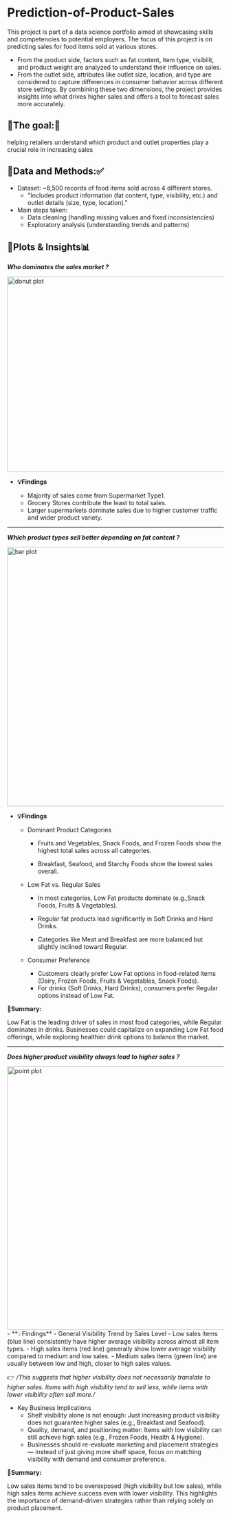 # Prediction-of-Product-Sales

This project is part of a data science portfolio aimed at showcasing skills and competencies to potential employers. The focus of this project is on predicting sales for food items sold at various stores. 
  - From the product side, factors such as fat content, item type, visibilit, and product weight are analyzed to understand their influence on sales.
  - From the outlet side, attributes like outlet size, location, and type are considered to capture differences in consumer behavior across different store settings.
By combining these two dimensions, the project provides insights into what drives higher sales and offers a tool to forecast sales more accurately.

**📌The goal:📝**
---
helping retailers understand which product and outlet properties play a crucial role in increasing sales

**📌Data and Methods:✅**
---
- Dataset: ~8,500 records of food items sold across 4 different stores.
  - "Includes product information (fat content, type, visibility, etc.) and outlet details (size, type, location)."
- Main steps taken:
  - Data cleaning (handling missing values and fixed inconsistencies)
  - Exploratory analysis (understanding trends and patterns)

**📌Plots & Insights📊**
---
***Who dominates the sales market ?***

<img width="635" height="453" alt="donut plot" src="https://github.com/user-attachments/assets/28f60d0e-f24b-412f-8317-8bbcba52b39a" />

- **💡Findings**

    - Majority of sales come from Supermarket Type1.
    - Grocery Stores contribute the least to total sales.
    - Larger supermarkets dominate sales due to higher customer traffic and wider product variety.
---
***Which product types sell better depending on fat content ?***

<img width="850" height="601" alt="bar plot" src="https://github.com/user-attachments/assets/c421db21-0f48-455b-b1a0-d84e10f18d1d" />

- **💡Findings**
    - Dominant Product Categories

        - Fruits and Vegetables, Snack Foods, and Frozen Foods show the highest total sales across all categories.

        - Breakfast, Seafood, and Starchy Foods show the lowest sales overall.

    - Low Fat vs. Regular Sales

        - In most categories, Low Fat products dominate (e.g.,Snack Foods, Fruits & Vegetables).

        - Regular fat products lead significantly in Soft Drinks and Hard Drinks.

        - Categories like Meat and Breakfast are more balanced but slightly inclined toward Regular.
    - Consumer Preference
        - Customers clearly prefer Low Fat options in food-related items (Dairy, Frozen Foods, Fruits & Vegetables, Snack Foods).
        - For drinks (Soft Drinks, Hard Drinks), consumers prefer Regular options instead of Low Fat.
    
**🔎Summary:**

Low Fat is the leading driver of sales in most food categories, while Regular dominates in drinks. Businesses could capitalize on expanding Low Fat food offerings, while exploring healthier drink options to balance the market.

---
***Does higher product visibility always lead to higher sales ?***

<img width="953" height="611" alt="point plot" src="https://github.com/user-attachments/assets/d505c732-8677-40a0-a9f8-93f733347d27" />
- **💡Findings**
  - General Visibility Trend by Sales Level
    - Low sales items (blue line) consistently have higher average visibility across almost all item types.
    - High sales items (red line) generally show lower average visibility compared to medium and low sales.
    - Medium sales items (green line) are usually between low and high, closer to high sales values.

👉 */This suggests that higher visibility does not necessarily translate to higher sales. Items with high visibility tend to sell less, while items with lower visibility often sell more./*

  - Key Business Implications
    - Shelf visibility alone is not enough: Just increasing product visibility does not guarantee higher sales (e.g., Breakfast and Seafood).
    - Quality, demand, and positioning matter: Items with low visibility can still achieve high sales (e.g., Frozen Foods, Health & Hygiene).
    - Businesses should re-evaluate marketing and placement strategies — instead of just giving more shelf space, focus on matching visibility with demand and consumer preference.

**🔎Summary:**

Low sales items tend to be overexposed (high visibility but low sales), while high sales items achieve success even with lower visibility. This highlights the importance of demand-driven strategies rather than relying solely on product placement.




